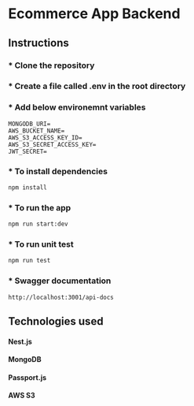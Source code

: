 # Ecommerce App Backend

## Instructions

###                     * Clone the repository

###                     * Create a file called .env in the root directory

###                     * Add below environemnt variables

```
MONGODB_URI=
AWS_BUCKET_NAME=
AWS_S3_ACCESS_KEY_ID=
AWS_S3_SECRET_ACCESS_KEY=
JWT_SECRET=
```

###                     * To install dependencies

```bash
npm install
```

###                     * To run the app

```bash
npm run start:dev
```

###                     * To run unit test

```bash
npm run test 
```

###        * Swagger documentation

````
http://localhost:3001/api-docs
````

## Technologies used

#### Nest.js

#### MongoDB

#### Passport.js

#### AWS S3